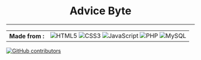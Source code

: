 <h1 align="center">Advice Byte</h1>
<hr>
<table> 
<tr>
  <th>Made from : </th>
<td align="center"><img alt="HTML5" src="https://img.shields.io/badge/html5%20-%23E34F26.svg?&style=for-the-badge&logo=html5&logoColor=white"/>
<img alt="CSS3" src="https://img.shields.io/badge/css3%20-%231572B6.svg?&style=for-the-badge&logo=css3&logoColor=white"/>
<img alt="JavaScript" src="https://img.shields.io/badge/javascript%20-%23323330.svg?&style=for-the-badge&logo=javascript&logoColor=%23F7DF1E"/>
<img alt="PHP" src="https://img.shields.io/badge/php-%23777BB4.svg?&style=for-the-badge&logo=php&logoColor=white"/>
  <img alt="MySQL" src="https://img.shields.io/badge/mysql-%2300f.svg?&style=for-the-badge&logo=mysql&logoColor=white"/>
</td>
  </tr>
</table>

[![GitHub contributors](https://img.shields.io/github/contributors/Naereen/StrapDown.js.svg)](https://github.com/Bhanu-183/AdviceByte)




